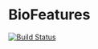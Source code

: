 # BioFeatures

[![Build Status](https://travis-ci.org/njgit/BioFeatures.jl.svg?branch=master)](https://travis-ci.org/njgit/BioFeatures.jl)
